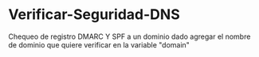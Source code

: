 # Verificar-Seguridad-DNS
Chequeo de registro DMARC Y SPF a un dominio dado
agregar el nombre de dominio que quiere verificar en la variable "domain"
